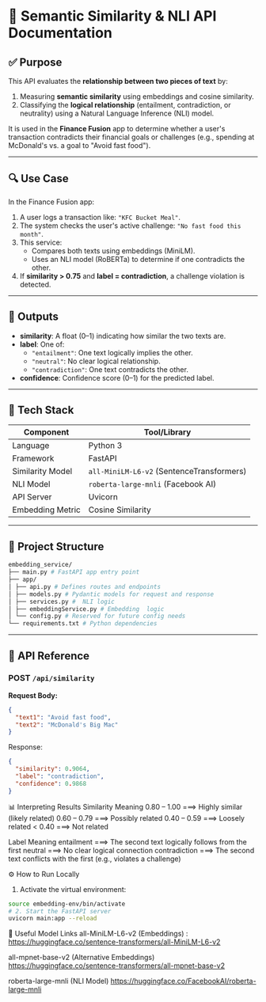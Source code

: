 # 🧠 Semantic Similarity & NLI API Documentation

## ✅ Purpose

This API evaluates the **relationship between two pieces of text** by:

1. Measuring **semantic similarity** using embeddings and cosine similarity.
2. Classifying the **logical relationship** (entailment, contradiction, or neutrality) using a Natural Language Inference (NLI) model.

It is used in the **Finance Fusion** app to determine whether a user's transaction contradicts their financial goals or challenges (e.g., spending at McDonald's vs. a goal to "Avoid fast food").

---

## 🔍 Use Case

In the Finance Fusion app:

1. A user logs a transaction like: `"KFC Bucket Meal"`.
2. The system checks the user's active challenge: `"No fast food this month"`.
3. This service:
   - Compares both texts using embeddings (MiniLM).
   - Uses an NLI model (RoBERTa) to determine if one contradicts the other.
4. If **similarity > 0.75** and **label = contradiction**, a challenge violation is detected.

---

## 🧪 Outputs

- **similarity**: A float (0–1) indicating how similar the two texts are.
- **label**: One of:
  - `"entailment"`: One text logically implies the other.
  - `"neutral"`: No clear logical relationship.
  - `"contradiction"`: One text contradicts the other.
- **confidence**: Confidence score (0–1) for the predicted label.

---

## 🧱 Tech Stack

| Component        | Tool/Library                              |
|------------------|--------------------------------------------|  
| Language         | Python 3                                   |
| Framework        | FastAPI                                    |
| Similarity Model | `all-MiniLM-L6-v2` (SentenceTransformers)  |
| NLI Model        | `roberta-large-mnli` (Facebook AI)         |
| API Server       | Uvicorn                                    |
| Embedding Metric | Cosine Similarity                          |

---

## 📁 Project Structure
```bash
embedding_service/
├── main.py # FastAPI app entry point
├── app/
│ ├── api.py # Defines routes and endpoints
│ ├── models.py # Pydantic models for request and response
│ ├── services.py #  NLI logic
│ ├── embeddingService.py # Embedding  logic
│ └── config.py # Reserved for future config needs
└── requirements.txt # Python dependencies
```

---

## 📮 API Reference

### POST `/api/similarity`

**Request Body:**

```json
{
  "text1": "Avoid fast food",
  "text2": "McDonald's Big Mac"
}
```
Response:


```json
{
  "similarity": 0.9064,
  "label": "contradiction",
  "confidence": 0.9868
}
```
📊 Interpreting Results
Similarity 	Meaning
0.80 – 1.00	  ===> Highly similar (likely related)
0.60 – 0.79	 ===> Possibly related
0.40 – 0.59	 ===> Loosely related
< 0.40	 ===> Not related

Label	Meaning
entailment	 ===> The second text logically follows from the first
neutral	 ===> No clear logical connection
contradiction	 ===> The second text conflicts with the first (e.g., violates a challenge)

⚙️ How to Run Locally
1. Activate the virtual environment:
```bash
source embedding-env/bin/activate
# 2. Start the FastAPI server
uvicorn main:app --reload
```
🔗 Useful Model Links
all-MiniLM-L6-v2 (Embeddings) : https://huggingface.co/sentence-transformers/all-MiniLM-L6-v2

all-mpnet-base-v2 (Alternative Embeddings) https://huggingface.co/sentence-transformers/all-mpnet-base-v2

roberta-large-mnli (NLI Model) https://huggingface.co/FacebookAI/roberta-large-mnli